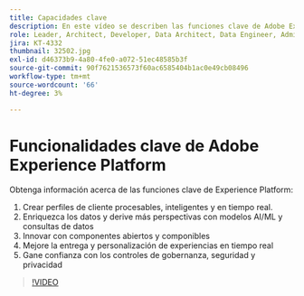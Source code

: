 ```yaml
---
title: Capacidades clave
description: En este vídeo se describen las funciones clave de Adobe Experience Platform.
role: Leader, Architect, Developer, Data Architect, Data Engineer, Admin, User
jira: KT-4332
thumbnail: 32502.jpg
exl-id: d46373b9-4a80-4fe0-a072-51ec48585b3f
source-git-commit: 90f7621536573f60ac6585404b1ac0e49cb08496
workflow-type: tm+mt
source-wordcount: '66'
ht-degree: 3%

---
```


# Funcionalidades clave de Adobe Experience Platform

Obtenga información acerca de las funciones clave de Experience Platform:

1. Crear perfiles de cliente procesables, inteligentes y en tiempo real.
1. Enriquezca los datos y derive más perspectivas con modelos AI/ML y consultas de datos
1. Innovar con componentes abiertos y componibles
1. Mejore la entrega y personalización de experiencias en tiempo real
1. Gane confianza con los controles de gobernanza, seguridad y privacidad

>[!VIDEO](https://video.tv.adobe.com/v/32502?quality=12&learn=on)

